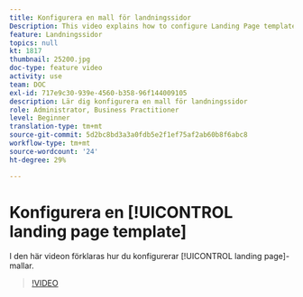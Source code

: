 ```yaml
---
title: Konfigurera en mall för landningssidor
Description: This video explains how to configure Landing Page templates in Adobe Campaign Standard.
feature: Landningssidor
topics: null
kt: 1817
thumbnail: 25200.jpg
doc-type: feature video
activity: use
team: DOC
exl-id: 717e9c30-939e-4560-b358-96f144009105
description: Lär dig konfigurera en mall för landningssidor
role: Administrator, Business Practitioner
level: Beginner
translation-type: tm+mt
source-git-commit: 5d2bc8bd3a3a0fdb5e2f1ef75af2ab60b8f6abc8
workflow-type: tm+mt
source-wordcount: '24'
ht-degree: 29%

---
```


# Konfigurera en [!UICONTROL landing page template]

I den här videon förklaras hur du konfigurerar [!UICONTROL landing page]-mallar.

>[!VIDEO](https://video.tv.adobe.com/v/25200/?quality=12)
